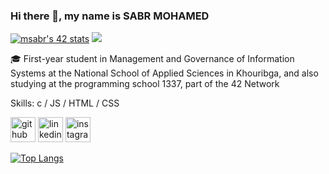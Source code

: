 ### Hi there 👋, my name is SABR MOHAMED
[![msabr's 42 stats](https://badge.mediaplus.ma/binary/msabr)](https://github.com/oakoudad/badge42)
![](https://media.licdn.com/dms/image/v2/D4E16AQEPzGg9neeeaw/profile-displaybackgroundimage-shrink_350_1400/profile-displaybackgroundimage-shrink_350_1400/0/1726335437828?e=1740614400&v=beta&t=Almwlizjn7zNnepqcLp3ORpO3LupIep72m514xNZrWw)

🎓 First-year student in Management and Governance of Information Systems at the National School of Applied Sciences in Khouribga, and also studying at the programming school 1337, part of the 42 Network

Skills: c / JS / HTML / CSS



[<img src='https://cdn.jsdelivr.net/npm/simple-icons@3.0.1/icons/github.svg' alt='github' height='40'>](https://github.com/https://github.com/msabr)  [<img src='https://cdn.jsdelivr.net/npm/simple-icons@3.0.1/icons/linkedin.svg' alt='linkedin' height='40'>](https://www.linkedin.com/in/https://www.linkedin.com/in/sabr-mohamed//)  [<img src='https://cdn.jsdelivr.net/npm/simple-icons@3.0.1/icons/instagram.svg' alt='instagram' height='40'>](https://www.instagram.com/https://www.instagram.com/mohamed_._sabir//)  

[![Top Langs](https://github-readme-stats.vercel.app/api/top-langs/?username=https://github.com/msabr)](https://github.com/anuraghazra/github-readme-stats)

